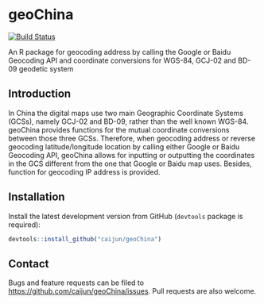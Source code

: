 # geoChina

[![Build Status](https://travis-ci.org/caijun/geoChina.png?branch=master)](https://travis-ci.org/caijun/geoChina)

An R package for geocoding address by calling the Google or Baidu Geocoding API and coordinate conversions for WGS-84, GCJ-02 and BD-09 geodetic system

## Introduction

In China the digital maps use two main Geographic Coordinate Systems (GCSs), namely GCJ-02 and BD-09, rather than the well known WGS-84. geoChina provides functions for the mutual coordinate conversions between those three GCSs. Therefore, when geocoding address or reverse geocoding latitude/longitude location by calling either Google or Baidu Geocoding API, geoChina allows for inputting or outputting the coordinates in the GCS different from the one that Google or Baidu map uses. Besides, function for geocoding IP address is provided.

## Installation

Install the latest development version from GitHub (`devtools` package is required):

```r
devtools::install_github("caijun/geoChina")
```

## Contact

Bugs and feature requests can be filed to
<https://github.com/caijun/geoChina/issues>. Pull requests are also welcome.
